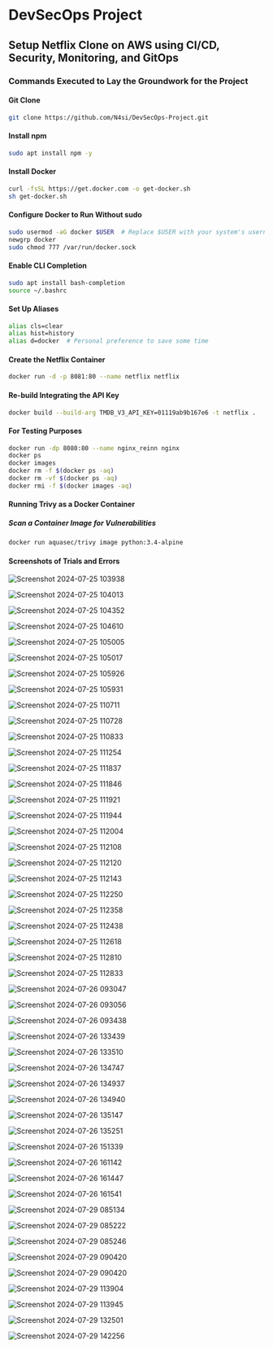 # DevSecOps Project

## Setup Netflix Clone on AWS using CI/CD, Security, Monitoring, and GitOps

### Commands Executed to Lay the Groundwork for the Project

#### Git Clone
```bash
git clone https://github.com/N4si/DevSecOps-Project.git
```

#### Install npm
```bash
sudo apt install npm -y
```

#### Install Docker
```bash
curl -fsSL https://get.docker.com -o get-docker.sh
sh get-docker.sh
```

#### Configure Docker to Run Without sudo
```bash
sudo usermod -aG docker $USER  # Replace $USER with your system's username, e.g., 'ubuntu'
newgrp docker
sudo chmod 777 /var/run/docker.sock
```

#### Enable CLI Completion
```bash
sudo apt install bash-completion
source ~/.bashrc
```

#### Set Up Aliases
```bash
alias cls=clear
alias hist=history
alias d=docker  # Personal preference to save some time
```

#### Create the Netflix Container
```bash
docker run -d -p 8081:80 --name netflix netflix
```

#### Re-build Integrating the API Key
```bash
docker build --build-arg TMDB_V3_API_KEY=01119ab9b167e6 -t netflix .
```

#### For Testing Purposes
```bash
docker run -dp 8080:80 --name nginx_reinn nginx
docker ps
docker images
docker rm -f $(docker ps -aq)
docker rm -vf $(docker ps -aq)
docker rmi -f $(docker images -aq)
```

#### Running Trivy as a Docker Container
##### Scan a Container Image for Vulnerabilities
```bash
docker run aquasec/trivy image python:3.4-alpine
```

#### Screenshots of Trials and Errors

![Screenshot 2024-07-25 103938](https://github.com/the-1975/DevSecOps/blob/images/Netflix-clone-project/Screenshot%202024-07-25%20103938.png?raw=true)

![Screenshot 2024-07-25 104013](https://github.com/the-1975/DevSecOps/blob/images/Netflix-clone-project/Screenshot%202024-07-25%20104013.png?raw=true)

![Screenshot 2024-07-25 104352](https://github.com/the-1975/DevSecOps/blob/images/Netflix-clone-project/Screenshot%202024-07-25%20104352.png?raw=true)

![Screenshot 2024-07-25 104610](https://github.com/the-1975/DevSecOps/blob/images/Netflix-clone-project/Screenshot%202024-07-25%20104610.png?raw=true)

![Screenshot 2024-07-25 105005](https://github.com/the-1975/DevSecOps/blob/images/Netflix-clone-project/Screenshot%202024-07-25%20105005.png?raw=true)

![Screenshot 2024-07-25 105017](https://github.com/the-1975/DevSecOps/blob/images/Netflix-clone-project/Screenshot%202024-07-25%20105017.png?raw=true)

![Screenshot 2024-07-25 105926](https://github.com/the-1975/DevSecOps/blob/images/Netflix-clone-project/Screenshot%202024-07-25%20105926.png?raw=true)

![Screenshot 2024-07-25 105931](https://github.com/the-1975/DevSecOps/blob/images/Netflix-clone-project/Screenshot%202024-07-25%20105931.png?raw=true)

![Screenshot 2024-07-25 110711](https://github.com/the-1975/DevSecOps/blob/images/Netflix-clone-project/Screenshot%202024-07-25%20110711.png?raw=true)

![Screenshot 2024-07-25 110728](https://github.com/the-1975/DevSecOps/blob/images/Netflix-clone-project/Screenshot%202024-07-25%20110728.png?raw=true)

![Screenshot 2024-07-25 110833](https://github.com/the-1975/DevSecOps/blob/images/Netflix-clone-project/Screenshot%202024-07-25%20110833.png?raw=true)

![Screenshot 2024-07-25 111254](https://github.com/the-1975/DevSecOps/blob/images/Netflix-clone-project/Screenshot%202024-07-25%20111254.png?raw=true)

![Screenshot 2024-07-25 111837](https://github.com/the-1975/DevSecOps/blob/images/Netflix-clone-project/Screenshot%202024-07-25%20111837.png?raw=true)

![Screenshot 2024-07-25 111846](https://github.com/the-1975/DevSecOps/blob/images/Netflix-clone-project/Screenshot%202024-07-25%20111846.png?raw=true)

![Screenshot 2024-07-25 111921](https://github.com/the-1975/DevSecOps/blob/images/Netflix-clone-project/Screenshot%202024-07-25%20111921.png?raw=true)

![Screenshot 2024-07-25 111944](https://github.com/the-1975/DevSecOps/blob/images/Netflix-clone-project/Screenshot%202024-07-25%20111944.png?raw=true)

![Screenshot 2024-07-25 112004](https://github.com/the-1975/DevSecOps/blob/images/Netflix-clone-project/Screenshot%202024-07-25%20112004.png?raw=true)

![Screenshot 2024-07-25 112108](https://github.com/the-1975/DevSecOps/blob/images/Netflix-clone-project/Screenshot%202024-07-25%20112108.png?raw=true)

![Screenshot 2024-07-25 112120](https://github.com/the-1975/DevSecOps/blob/images/Netflix-clone-project/Screenshot%202024-07-25%20112120.png?raw=true)

![Screenshot 2024-07-25 112143](https://github.com/the-1975/DevSecOps/blob/images/Netflix-clone-project/Screenshot%202024-07-25%20112143.png?raw=true)

![Screenshot 2024-07-25 112250](https://github.com/the-1975/DevSecOps/blob/images/Netflix-clone-project/Screenshot%202024-07-25%20112250.png?raw=true)

![Screenshot 2024-07-25 112358](https://github.com/the-1975/DevSecOps/blob/images/Netflix-clone-project/Screenshot%202024-07-25%20112358.png?raw=true)

![Screenshot 2024-07-25 112438](https://github.com/the-1975/DevSecOps/blob/images/Netflix-clone-project/Screenshot%202024-07-25%20112438.png?raw=true)

![Screenshot 2024-07-25 112618](https://github.com/the-1975/DevSecOps/blob/images/Netflix-clone-project/Screenshot%202024-07-25%20112618.png?raw=true)

![Screenshot 2024-07-25 112810](https://github.com/the-1975/DevSecOps/blob/images/Netflix-clone-project/Screenshot%202024-07-25%20112810.png?raw=true)

![Screenshot 2024-07-25 112833](https://github.com/the-1975/DevSecOps/blob/images/Netflix-clone-project/Screenshot%202024-07-25%20112833.png?raw=true)

![Screenshot 2024-07-26 093047](https://github.com/the-1975/DevSecOps/blob/images/Netflix-clone-project/Screenshot%202024-07-26%20093047.png?raw=true)

![Screenshot 2024-07-26 093056](https://github.com/the-1975/DevSecOps/blob/images/Netflix-clone-project/Screenshot%202024-07-26%20093056.png?raw=true)

![Screenshot 2024-07-26 093438](https://github.com/the-1975/DevSecOps/blob/images/Netflix-clone-project/Screenshot%202024-07-26%20093438.png?raw=true)

![Screenshot 2024-07-26 133439](https://github.com/the-1975/DevSecOps/blob/images/Netflix-clone-project/Screenshot%202024-07-26%20133439.png?raw=true)

![Screenshot 2024-07-26 133510](https://github.com/the-1975/DevSecOps/blob/images/Netflix-clone-project/Screenshot%202024-07-26%20133510.png?raw=true)

![Screenshot 2024-07-26 134747](https://github.com/the-1975/DevSecOps/blob/images/Netflix-clone-project/Screenshot%202024-07-26%20134747.png?raw=true)

![Screenshot 2024-07-26 134937](https://github.com/the-1975/DevSecOps/blob/images/Netflix-clone-project/Screenshot%202024-07-26%20134937.png?raw=true)

![Screenshot 2024-07-26 134940](https://github.com/the-1975/DevSecOps/blob/images/Netflix-clone-project/Screenshot%202024-07-26%20134940.png?raw=true)

![Screenshot 2024-07-26 135147](https://github.com/the-1975/DevSecOps/blob/images/Netflix-clone-project/Screenshot%202024-07-26%20135147.png?raw=true)

![Screenshot 2024-07-26 135251](https://github.com/the-1975/DevSecOps/blob/images/Netflix-clone-project/Screenshot%202024-07-26%20135251.png?raw=true)

![Screenshot 2024-07-26 151339](https://github.com/the-1975/DevSecOps/blob/images/Netflix-clone-project/Screenshot%202024-07-26%20151339.png?raw=true)

![Screenshot 2024-07-26 161142](https://github.com/the-1975/DevSecOps/blob/images/Netflix-clone-project/Screenshot%202024-07-26%20161142.png?raw=true)

![Screenshot 2024-07-26 161447](https://github.com/the-1975/DevSecOps/blob/images/Netflix-clone-project/Screenshot%202024-07-26%20161447.png?raw=true)

![Screenshot 2024-07-26 161541](https://github.com/the-1975/DevSecOps/blob/images/Netflix-clone-project/Screenshot%202024-07-26%20161541.png?raw=true)

![Screenshot 2024-07-29 085134](https://github.com/the-1975/DevSecOps/blob/images/Netflix-clone-project/Screenshot%202024-07-29%20085134.png?raw=true)

![Screenshot 2024-07-29 085222](https://github.com/the-1975/DevSecOps/blob/images/Netflix-clone-project/Screenshot%202024-07-29%20085222.png?raw=true)

![Screenshot 2024-07-29 085246](https://github.com/the-1975/DevSecOps/blob/images/Netflix-clone-project/Screenshot%202024-07-29%20085246.png?raw=true)

![Screenshot 2024-07-29 090420](https://github.com/the-1975/DevSecOps/blob/images/Netflix-clone-project/Screenshot%202024-07-29%20090420.png?raw=true)

![Screenshot 2024-07-29 090420](https://github.com/the-1975/DevSecOps/blob/images/Netflix-clone-project/Screenshot%202024-07-29%20090420.png?raw=true)

![Screenshot 2024-07-29 113904](https://github.com/the-1975/DevSecOps/blob/images/Netflix-clone-project/Screenshot%202024-07-29%20113904.png?raw=true)

![Screenshot 2024-07-29 113945](https://github.com/the-1975/DevSecOps/blob/images/Netflix-clone-project/Screenshot%202024-07-29%20113945.png?raw=true)

![Screenshot 2024-07-29 132501](https://github.com/the-1975/DevSecOps/blob/images/Netflix-clone-project/Screenshot%202024-07-29%20132501.png?raw=true)

![Screenshot 2024-07-29 142256](https://github.com/the-1975/DevSecOps/blob/images/Netflix-clone-project/Screenshot%202024-07-29%20142256.png?raw=true)
